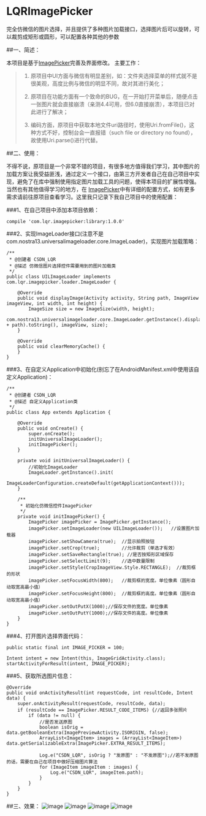 # LQRImagePicker
完全仿微信的图片选择，并且提供了多种图片加载接口，选择图片后可以旋转，可以裁剪成矩形或圆形，可以配置各种其他的参数

##一、简述：

本项目是基于[ImagePicker](https://github.com/jeasonlzy/ImagePicker)完善及界面修改。
主要工作：

>1. 原项目中UI方面与微信有明显差别，如：文件夹选择菜单的样式就不是很美观，高度比例与微信的明显不同，故对其进行美化；
>
>2. 原项目在功能方面有一个致命的BUG，在一开始打开菜单后，随便点击一张图片就会直接崩溃（亲测4.4可用，但6.0直接崩溃），本项目已对此进行了解决；
>
>3. 编码方面，原项目中获取本地文件uri路径时，使用Uri.fromFile()，这种方式不好，控制台会一直报错（such file or directory no found），故使用Uri.parse()进行代替。

##二、使用：

不得不说，原项目是一个非常不错的项目，有很多地方值得我们学习，其中图片的加载方案让我受益匪浅，通过定义一个接口，由第三方开发者自己在自己项目中实现，避免了在库中强制使用指定图片加载工具的问题，使得本项目的扩展性增强。当然也有其他值得学习的地方，在 [ImagePicker](https://github.com/jeasonlzy/ImagePicker)中有详细的配置方式，如有更多需求请前往原项目查看学习。这里我只记录下我自己项目中的使用配置：

###1、在自己项目中添加本项目依赖：

	compile 'com.lqr.imagepicker:library:1.0.0'

###2、实现ImageLoader接口(注意不是com.nostra13.universalimageloader.core.ImageLoader)，实现图片加载策略：

	/**
	 * @创建者 CSDN_LQR
	 * @描述 仿微信图片选择控件需要用到的图片加载类
	 */
	public class UILImageLoader implements com.lqr.imagepicker.loader.ImageLoader {
	    
		@Override
	    public void displayImage(Activity activity, String path, ImageView imageView, int width, int height) {
	        ImageSize size = new ImageSize(width, height);
	        com.nostra13.universalimageloader.core.ImageLoader.getInstance().displayImage(Uri.parse("file://" + path).toString(), imageView, size);
	    }
	
	    @Override
	    public void clearMemoryCache() {
	    }
	}

###3、在自定义Application中初始化(别忘了在AndroidManifest.xml中使用该自定义Application)：
	
	/**
	 * @创建者 CSDN_LQR
	 * @描述 自定义Application类
	 */
	public class App extends Application {
	
	    @Override
	    public void onCreate() {
	        super.onCreate();
	        initUniversalImageLoader();
	        initImagePicker();
	    }
	
	    private void initUniversalImageLoader() {
	        //初始化ImageLoader
	        ImageLoader.getInstance().init(
	                ImageLoaderConfiguration.createDefault(getApplicationContext()));
	    }
	
	    /**
	     * 初始化仿微信控件ImagePicker
	     */
	    private void initImagePicker() {
	        ImagePicker imagePicker = ImagePicker.getInstance();
	        imagePicker.setImageLoader(new UILImageLoader());   //设置图片加载器
	        imagePicker.setShowCamera(true);  //显示拍照按钮
	        imagePicker.setCrop(true);        //允许裁剪（单选才有效）
	        imagePicker.setSaveRectangle(true); //是否按矩形区域保存
	        imagePicker.setSelectLimit(9);    //选中数量限制
	        imagePicker.setStyle(CropImageView.Style.RECTANGLE);  //裁剪框的形状
	        imagePicker.setFocusWidth(800);   //裁剪框的宽度。单位像素（圆形自动取宽高最小值）
	        imagePicker.setFocusHeight(800);  //裁剪框的高度。单位像素（圆形自动取宽高最小值）
	        imagePicker.setOutPutX(1000);//保存文件的宽度。单位像素
	        imagePicker.setOutPutY(1000);//保存文件的高度。单位像素
	    }
	}


###4、打开图片选择界面代码：

	public static final int IMAGE_PICKER = 100;

    Intent intent = new Intent(this, ImageGridActivity.class);
    startActivityForResult(intent, IMAGE_PICKER);


###5、获取所选图片信息：

	@Override
    public void onActivityResult(int requestCode, int resultCode, Intent data) {
        super.onActivityResult(requestCode, resultCode, data);
        if (resultCode == ImagePicker.RESULT_CODE_ITEMS) {//返回多张照片
            if (data != null) {
                //是否发送原图
                boolean isOrig = data.getBooleanExtra(ImagePreviewActivity.ISORIGIN, false);
                ArrayList<ImageItem> images = (ArrayList<ImageItem>) data.getSerializableExtra(ImagePicker.EXTRA_RESULT_ITEMS);

                Log.e("CSDN_LQR", isOrig ? "发原图" : "不发原图");//若不发原图的话，需要在自己在项目中做好压缩图片算法
                for (ImageItem imageItem : images) {
                    Log.e("CSDN_LQR", imageItem.path);
                }
            }
        }
    }

##三、效果：
![image](screenshots/1.png)
![image](screenshots/2.png)
![image](screenshots/3.png)
![image](screenshots/4.png)
